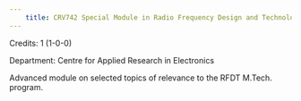 ```yaml
---
    title: CRV742 Special Module in Radio Frequency Design and Technology-I
---
```

Credits: 1 (1-0-0)

Department: Centre for Applied Research in Electronics

Advanced module on selected topics of relevance to the RFDT M.Tech. program.
